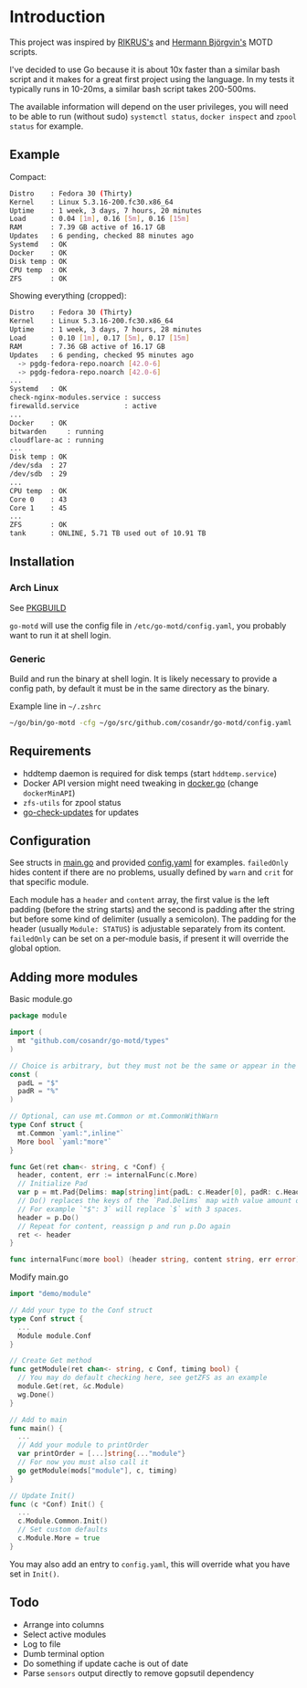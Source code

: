 # Introduction

This project was inspired by [RIKRUS's](https://github.com/RIKRUS/MOTD) and [Hermann Björgvin's](https://github.com/HermannBjorgvin/motd) MOTD scripts.

I've decided to use Go because it is about 10x faster than a similar bash script and it makes for a great first project using the language. In my tests it typically runs in 10-20ms, a similar bash script takes 200-500ms.

The available information will depend on the user privileges, you will need to be able to run (without sudo) `systemctl status`, `docker inspect` and `zpool status` for example.

## Example

Compact:

```sh
Distro    : Fedora 30 (Thirty)
Kernel    : Linux 5.3.16-200.fc30.x86_64
Uptime    : 1 week, 3 days, 7 hours, 20 minutes
Load      : 0.04 [1m], 0.16 [5m], 0.16 [15m]
RAM       : 7.39 GB active of 16.17 GB
Updates   : 6 pending, checked 88 minutes ago
Systemd   : OK
Docker    : OK
Disk temp : OK
CPU temp  : OK
ZFS       : OK
```

Showing everything (cropped):

```sh
Distro    : Fedora 30 (Thirty)
Kernel    : Linux 5.3.16-200.fc30.x86_64
Uptime    : 1 week, 3 days, 7 hours, 28 minutes
Load      : 0.10 [1m], 0.17 [5m], 0.17 [15m]
RAM       : 7.36 GB active of 16.17 GB
Updates   : 6 pending, checked 95 minutes ago
  -> pgdg-fedora-repo.noarch [42.0-6]
  -> pgdg-fedora-repo.noarch [42.0-6]
...
Systemd   : OK
check-nginx-modules.service : success
firewalld.service           : active
...
Docker    : OK
bitwarden     : running
cloudflare-ac : running
...
Disk temp : OK
/dev/sda  : 27
/dev/sdb  : 29
...
CPU temp  : OK
Core 0    : 43
Core 1    : 45
...
ZFS       : OK
tank      : ONLINE, 5.71 TB used out of 10.91 TB
```

## Installation

### Arch Linux

See [PKGBUILD](./PKGBUILD)

`go-motd` will use the config file in `/etc/go-motd/config.yaml`, you probably want to run it at shell login.

### Generic

Build and run the binary at shell login. It is likely necessary to provide a config path, by default it must be in the same directory as the binary.

Example line in `~/.zshrc`

```sh
~/go/bin/go-motd -cfg ~/go/src/github.com/cosandr/go-motd/config.yaml
```

## Requirements

- hddtemp daemon is required for disk temps (start `hddtemp.service`)
- Docker API version might need tweaking in [docker.go](./docker/docker.go) (change `dockerMinAPI`)
- `zfs-utils` for zpool status
- [go-check-updates](https://github.com/cosandr/go-check-updates) for updates

## Configuration

See structs in [main.go](./main.go) and provided [config.yaml](./config.yaml) for examples. `failedOnly` hides content if there are no problems, usually defined by `warn` and `crit` for that specific module.

Each module has a `header` and `content` array, the first value is the left padding (before the string starts) and the second is padding after the string but before some kind of delimiter (usually a semicolon). The padding for the header (usually `Module: STATUS`) is adjustable separately from its content. `failedOnly` can be set on a per-module basis, if present it will override the global option.

## Adding more modules

Basic module.go

```go
package module

import (
  mt "github.com/cosandr/go-motd/types"
)

// Choice is arbitrary, but they must not be the same or appear in the content itself
const (
  padL = "$"
  padR = "%"
)

// Optional, can use mt.Common or mt.CommonWithWarn
type Conf struct {
  mt.Common `yaml:",inline"`
  More bool `yaml:"more"`
}

func Get(ret chan<- string, c *Conf) {
  header, content, err := internalFunc(c.More)
  // Initialize Pad
  var p = mt.Pad{Delims: map[string]int{padL: c.Header[0], padR: c.Header[1]}, Content: header}
  // Do() replaces the keys of the `Pad.Delims` map with value amount of spaces
  // For example `"$": 3` will replace `$` with 3 spaces.
  header = p.Do()
  // Repeat for content, reassign p and run p.Do again
  ret <- header
}

func internalFunc(more bool) (header string, content string, err error) {}
```

Modify main.go

```go
import "demo/module"

// Add your type to the Conf struct
type Conf struct {
  ...
  Module module.Conf
}

// Create Get method
func getModule(ret chan<- string, c Conf, timing bool) {
  // You may do default checking here, see getZFS as an example
  module.Get(ret, &c.Module)
  wg.Done()
}

// Add to main
func main() {
  ...
  // Add your module to printOrder
  var printOrder = [...]string{..."module"}
  // For now you must also call it
  go getModule(mods["module"], c, timing)
}

// Update Init()
func (c *Conf) Init() {
  ...
  c.Module.Common.Init()
  // Set custom defaults
  c.Module.More = true
}
```

You may also add an entry to `config.yaml`, this will override what you have set in `Init()`.

## Todo

- Arrange into columns
- Select active modules
- Log to file
- Dumb terminal option
- Do something if update cache is out of date
- Parse `sensors` output directly to remove gopsutil dependency
